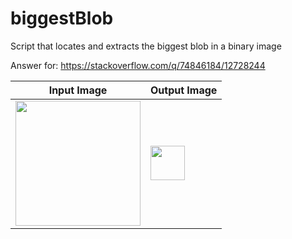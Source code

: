 # biggestBlob
Script that locates and extracts the biggest blob in a binary image

Answer for: https://stackoverflow.com/q/74846184/12728244

|        Input Image        |Output Image             |
----------------------------|---------------------------|
|<img src="https://user-images.githubusercontent.com/8327505/169427886-9f06aa8b-a4f0-4e38-9779-207243dcdacd.jpg" width="200"/>|<img src="https://user-images.githubusercontent.com/8327505/169427894-890cb1e2-b8eb-49ef-9271-252ee68df8c8.png" width="55"/> 